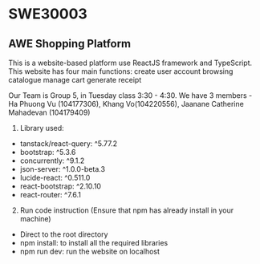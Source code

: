 # SWE30003

## AWE Shopping Platform

This is a website-based platform use ReactJS framework and TypeScript. This website has four main functions:
create user account
browsing catalogue
manage cart
generate receipt

Our Team is Group 5, in Tuesday class 3:30 - 4:30. We have 3 members - Ha Phuong Vu (104177306), Khang Vo(104220556), Jaanane Catherine Mahadevan (104179409)

1. Library used:

- tanstack/react-query: ^5.77.2
- bootstrap: ^5.3.6
- concurrently: ^9.1.2
- json-server: ^1.0.0-beta.3
- lucide-react: ^0.511.0
- react-bootstrap: ^2.10.10
- react-router: ^7.6.1

2. Run code instruction (Ensure that npm has already install in your machine)

- Direct to the root directory
- npm install: to install all the required libraries
- npm run dev: run the website on localhost
